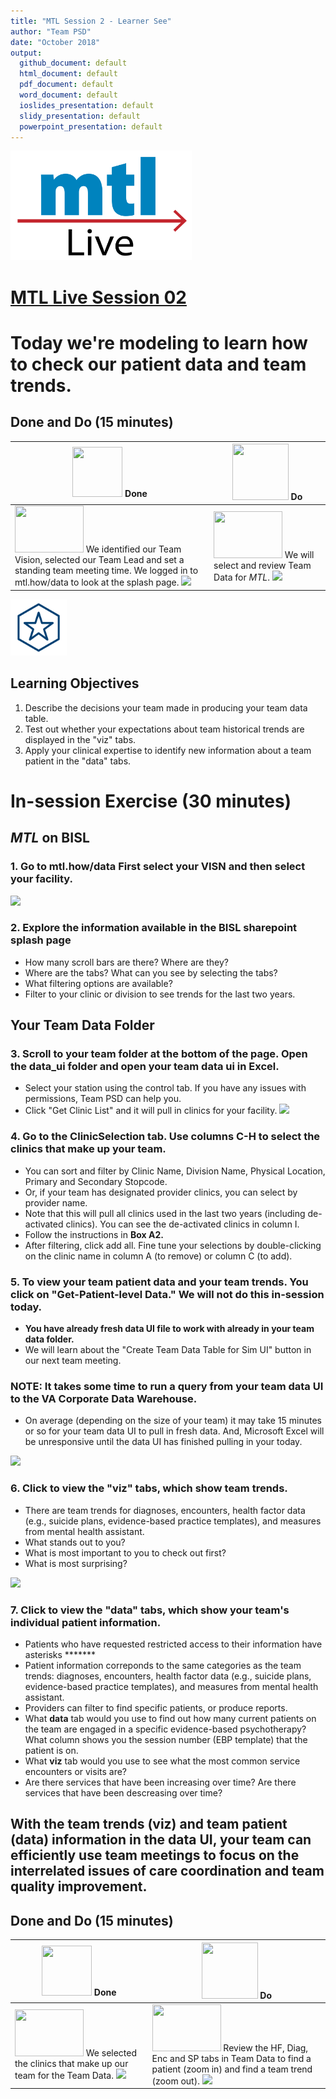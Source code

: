 ```yaml
---
title: "MTL Session 2 - Learner See"
author: "Team PSD"
date: "October 2018"
output: 
  github_document: default
  html_document: default
  pdf_document: default
  word_document: default
  ioslides_presentation: default
  slidy_presentation: default
  powerpoint_presentation: default
---
```


<img src = "https://github.com/lzim/teampsd/blob/master/resources/logos/mtl_live_sq_sm.png"
     height = "175" width = "290">  

# [MTL Live Session 02](https://github.com/lzim/teampsd/blob/master/mtl_facilitate_workgroup/mtl_live_guide/mtl_live_session02_see.Rmd "MTL Live Session 02")

# Today we're modeling to learn how to check our patient data and team trends.

## Done and Do (15 minutes)
<!-- Do/Done Tables -->
| <img src = "https://raw.githubusercontent.com/lzim/teampsd/hexagon_icons/np_hexagon-check-mark_309690_003F72.png" height = "80" width = "80"> **Done** | <img src = "https://raw.githubusercontent.com/lzim/teampsd/hexagon_icons/np_synchronize_778914_003F72.png" height = "90" width = "90"> **Do** |
| --- | --- | 
| [<img src = "https://raw.githubusercontent.com/lzim/teampsd/master/resources/logos/mtl_how_data_sm.png" height = "75" width = "110">](http://mtl.how/data) We identified our Team Vision, selected our Team Lead and set a standing team meeting time. We logged in to mtl.how/data to look at the splash page. ![](https://github.com/lzim/teampsd/blob/master/resources/gifs/session2_data_ui_3.gif)  | [<img src = "https://raw.githubusercontent.com/lzim/teampsd/master/resources/logos/mtl_how_data_sm.png" height = "75" width = "110">](http://mtl.how/data) We will select and review Team Data for _MTL_. ![](https://github.com/lzim/teampsd/blob/master/resources/gifs/session2_data_ui_2.gif)|  

<!-- Learning Objectives Icon --> 
<img src = "https://github.com/lzim/teampsd/blob/master/resources/icons/learning_objectives.png" height = "90" width = "90" style ="display: inline-block"/> 

## Learning Objectives

1. Describe the decisions your team made in producing your team data table.
2. Test out whether your expectations about team historical trends are displayed in the "viz" tabs.
3. Apply your clinical expertise to identify new information about a team patient in the "data" tabs.

# In-session Exercise (30 minutes)

## *MTL* on BISL

### 1. Go to mtl.how/data First select your VISN and then select your facility.
![](https://github.com/lzim/teampsd/blob/master/resources/gifs/session2_data_ui_3.gif)  

### 2. Explore the information available in the BISL sharepoint splash page
- How many scroll bars are there?  Where are they? 
- Where are the tabs? What can you see by selecting the tabs?
- What filtering options are available? 
- Filter to your clinic or division to see trends for the last two years.

## Your Team Data Folder

### 3. Scroll to your team folder at the bottom of the page. Open the data_ui folder and open your team data ui in Excel.
- Select your station using the control tab. If you have any issues with permissions, Team PSD can help you.
- Click "Get Clinic List" and it will pull in clinics for your facility.
![](https://github.com/lzim/teampsd/blob/master/resources/gifs/session2_data_ui_1.gif)  

### 4. Go to the ClinicSelection tab. Use columns C-H to select the clinics that make up your team.
- You can sort and filter by Clinic Name, Division Name, Physical Location, Primary and Secondary Stopcode.
- Or, if your team has designated provider clinics, you can select by provider name.
- Note that this will pull all clinics used in the last two years (including de-activated clinics). You can see the de-activated clinics in column I.
- Follow the instructions in **Box A2.** 
- After filtering, click add all. Fine tune your selections by double-clicking on the clinic name in column A (to remove) or column C (to add).

### 5. To view your team patient data and your team trends. You click on "Get-Patient-level Data." We will not do this in-session today.
- **You have already fresh data UI file to work with already in your team data folder.** 
- We will learn about the "Create Team Data Table for Sim UI" button in our next team meeting.

### NOTE: It takes some time to run a query from your team data UI to the VA Corporate Data Warehouse. 
- On average (depending on the size of your team) it may take 15 minutes or so for your team data UI to pull in fresh data. And, Microsoft Excel will be unresponsive until the data UI has finished pulling in your today.

![](https://github.com/lzim/teampsd/blob/master/resources/gifs/session2_data_ui_2.gif)

### 6. Click to view the "viz" tabs, which show team trends.
- There are team trends for diagnoses, encounters, health factor data (e.g., suicide plans, evidence-based practice templates), and measures from mental health assistant.
- What stands out to you?
- What is most important to you to check out first?
- What is most surprising?

![](https://github.com/lzim/teampsd/blob/master/resources/gifs/session2_data_ui_4_viz_diag.gif)

### 7. Click to view the "data" tabs, which show your team's individual patient information.
- Patients who have requested restricted access to their information have asterisks *******
- Patient information correponds to the same categories as the team trends: diagnoses, encounters, health factor data (e.g., suicide plans, evidence-based practice templates), and measures from mental health assistant.
- Providers can filter to find specific patients, or produce reports. 
- What **data** tab would you use to find out how many current patients on the team are engaged in a specific evidence-based psychotherapy? What column shows you the session number (EBP template) that the patient is on.
- What **viz** tab would you use to see what the most common service encounters or visits are?
- Are there services that have been increasing over time? Are there services that  have been descreasing over time?

## With the team trends (viz) and team patient (data) information in the data UI, your team can efficiently use team meetings to focus on the interrelated issues of care coordination and team quality improvement.

## Done and Do (15 minutes)
<!-- Do/Done Tables -->
| <img src = "https://raw.githubusercontent.com/lzim/teampsd/hexagon_icons/np_hexagon-check-mark_309690_003F72.png" height = "80" width = "80"> **Done** | <img src = "https://raw.githubusercontent.com/lzim/teampsd/hexagon_icons/np_synchronize_778914_003F72.png" height = "90" width = "90"> **Do** |
| --- | --- | 
| [<img src = "https://raw.githubusercontent.com/lzim/teampsd/master/resources/logos/mtl_how_data_sm.png" height = "75" width = "110">](http://mtl.how/data) We selected the clinics that make up our team for the Team Data. ![](https://github.com/lzim/teampsd/blob/master/resources/gifs/session2_data_ui_2.gif)| [<img src = "https://raw.githubusercontent.com/lzim/teampsd/master/resources/logos/mtl_how_data_sm.png" height = "75" width = "110">](http://mtl.how/data) Review the HF, Diag, Enc and SP tabs in Team Data to find a patient (zoom in) and find a team trend (zoom out). ![](https://github.com/lzim/teampsd/blob/master/resources/gifs/session2_data_ui_4_viz_diag.gif)| 


